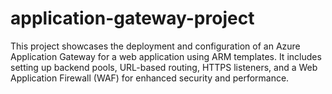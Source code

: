 # application-gateway-project
This project showcases the deployment and configuration of an Azure Application Gateway for a web application using ARM templates. It includes setting up backend pools, URL-based routing, HTTPS listeners, and a Web Application Firewall (WAF) for enhanced security and performance.
